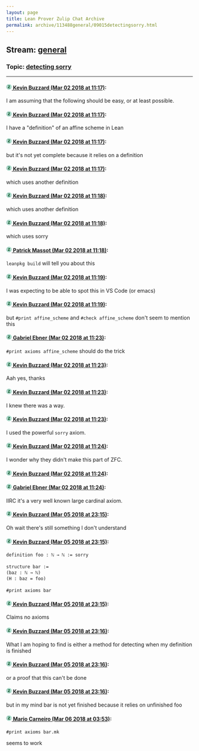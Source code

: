 ```yaml
---
layout: page
title: Lean Prover Zulip Chat Archive 
permalink: archive/113488general/09015detectingsorry.html
---
```


## Stream: [general](index.html)
### Topic: [detecting sorry](09015detectingsorry.html)

---

#### [![Click to go to Zulip](../../assets/img/zulip2.png) Kevin Buzzard (Mar 02 2018 at 11:17)](https://leanprover.zulipchat.com/#narrow/stream/113488-general/topic/detecting%20sorry/near/123177763):
I am assuming that the following should be easy, or at least possible.

#### [![Click to go to Zulip](../../assets/img/zulip2.png) Kevin Buzzard (Mar 02 2018 at 11:17)](https://leanprover.zulipchat.com/#narrow/stream/113488-general/topic/detecting%20sorry/near/123177765):
I have a "definition" of an affine scheme in Lean

#### [![Click to go to Zulip](../../assets/img/zulip2.png) Kevin Buzzard (Mar 02 2018 at 11:17)](https://leanprover.zulipchat.com/#narrow/stream/113488-general/topic/detecting%20sorry/near/123177766):
but it's not yet complete because it relies on a definition

#### [![Click to go to Zulip](../../assets/img/zulip2.png) Kevin Buzzard (Mar 02 2018 at 11:17)](https://leanprover.zulipchat.com/#narrow/stream/113488-general/topic/detecting%20sorry/near/123177768):
which uses another definition

#### [![Click to go to Zulip](../../assets/img/zulip2.png) Kevin Buzzard (Mar 02 2018 at 11:18)](https://leanprover.zulipchat.com/#narrow/stream/113488-general/topic/detecting%20sorry/near/123177810):
which uses another definition

#### [![Click to go to Zulip](../../assets/img/zulip2.png) Kevin Buzzard (Mar 02 2018 at 11:18)](https://leanprover.zulipchat.com/#narrow/stream/113488-general/topic/detecting%20sorry/near/123177811):
which uses sorry

#### [![Click to go to Zulip](../../assets/img/zulip2.png) Patrick Massot (Mar 02 2018 at 11:18)](https://leanprover.zulipchat.com/#narrow/stream/113488-general/topic/detecting%20sorry/near/123177812):
`leanpkg build` will tell you about this

#### [![Click to go to Zulip](../../assets/img/zulip2.png) Kevin Buzzard (Mar 02 2018 at 11:19)](https://leanprover.zulipchat.com/#narrow/stream/113488-general/topic/detecting%20sorry/near/123177814):
I was expecting to be able to spot this in VS Code (or emacs)

#### [![Click to go to Zulip](../../assets/img/zulip2.png) Kevin Buzzard (Mar 02 2018 at 11:19)](https://leanprover.zulipchat.com/#narrow/stream/113488-general/topic/detecting%20sorry/near/123177821):
but `#print affine_scheme` and `#check affine_scheme` don't seem to mention this

#### [![Click to go to Zulip](../../assets/img/zulip2.png) Gabriel Ebner (Mar 02 2018 at 11:23)](https://leanprover.zulipchat.com/#narrow/stream/113488-general/topic/detecting%20sorry/near/123177962):
`#print axioms affine_scheme` should do the trick

#### [![Click to go to Zulip](../../assets/img/zulip2.png) Kevin Buzzard (Mar 02 2018 at 11:23)](https://leanprover.zulipchat.com/#narrow/stream/113488-general/topic/detecting%20sorry/near/123177968):
Aah yes, thanks

#### [![Click to go to Zulip](../../assets/img/zulip2.png) Kevin Buzzard (Mar 02 2018 at 11:23)](https://leanprover.zulipchat.com/#narrow/stream/113488-general/topic/detecting%20sorry/near/123177969):
I knew there was a way.

#### [![Click to go to Zulip](../../assets/img/zulip2.png) Kevin Buzzard (Mar 02 2018 at 11:23)](https://leanprover.zulipchat.com/#narrow/stream/113488-general/topic/detecting%20sorry/near/123177972):
I used the powerful `sorry` axiom.

#### [![Click to go to Zulip](../../assets/img/zulip2.png) Kevin Buzzard (Mar 02 2018 at 11:24)](https://leanprover.zulipchat.com/#narrow/stream/113488-general/topic/detecting%20sorry/near/123178001):
I wonder why they didn't make this part of ZFC.

#### [![Click to go to Zulip](../../assets/img/zulip2.png) Kevin Buzzard (Mar 02 2018 at 11:24)](https://leanprover.zulipchat.com/#narrow/stream/113488-general/topic/detecting%20sorry/near/123178022):
<close topic>

#### [![Click to go to Zulip](../../assets/img/zulip2.png) Gabriel Ebner (Mar 02 2018 at 11:24)](https://leanprover.zulipchat.com/#narrow/stream/113488-general/topic/detecting%20sorry/near/123178029):
IIRC it's a very well known large cardinal axiom.

#### [![Click to go to Zulip](../../assets/img/zulip2.png) Kevin Buzzard (Mar 05 2018 at 23:15)](https://leanprover.zulipchat.com/#narrow/stream/113488-general/topic/detecting%20sorry/near/123321180):
Oh wait there's still something I don't understand

#### [![Click to go to Zulip](../../assets/img/zulip2.png) Kevin Buzzard (Mar 05 2018 at 23:15)](https://leanprover.zulipchat.com/#narrow/stream/113488-general/topic/detecting%20sorry/near/123321186):
```
definition foo : ℕ → ℕ := sorry 

structure bar :=
(baz : ℕ → ℕ)
(H : baz = foo)

#print axioms bar 
```

#### [![Click to go to Zulip](../../assets/img/zulip2.png) Kevin Buzzard (Mar 05 2018 at 23:15)](https://leanprover.zulipchat.com/#narrow/stream/113488-general/topic/detecting%20sorry/near/123321193):
Claims no axioms

#### [![Click to go to Zulip](../../assets/img/zulip2.png) Kevin Buzzard (Mar 05 2018 at 23:16)](https://leanprover.zulipchat.com/#narrow/stream/113488-general/topic/detecting%20sorry/near/123321247):
What I am hoping to find is either a method for detecting when my definition is finished

#### [![Click to go to Zulip](../../assets/img/zulip2.png) Kevin Buzzard (Mar 05 2018 at 23:16)](https://leanprover.zulipchat.com/#narrow/stream/113488-general/topic/detecting%20sorry/near/123321248):
or a proof that this can't be done

#### [![Click to go to Zulip](../../assets/img/zulip2.png) Kevin Buzzard (Mar 05 2018 at 23:16)](https://leanprover.zulipchat.com/#narrow/stream/113488-general/topic/detecting%20sorry/near/123321253):
but in my mind bar is not yet finished because it relies on unfinished foo

#### [![Click to go to Zulip](../../assets/img/zulip2.png) Mario Carneiro (Mar 06 2018 at 03:53)](https://leanprover.zulipchat.com/#narrow/stream/113488-general/topic/detecting%20sorry/near/123330439):
```
#print axioms bar.mk
```
seems to work

